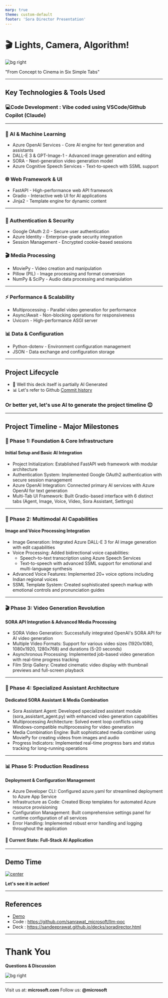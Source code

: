 ```yaml
---
marp: true
theme: custom-default
footer: 'Sora Director Presentation'
---
```


# 🎬 Lights, Camera, Algorithm!

![bg right](https://picsum.photos/800/600)

"From Concept to Cinema in Six Simple Tabs"

<!-- Speaker notes: Introduction to Sora Director -->

---

## Key Technologies & Tools Used

### 💻Code Development : Vibe coded using VSCode/Github Copilot (Claude)

---

### 🤖 AI & Machine Learning
- Azure OpenAI Services - Core AI engine for text generation and assistants
- DALL-E 3 & GPT-Image-1 - Advanced image generation and editing
- SORA - Next-generation video generation model
- Azure Cognitive Speech Services - Text-to-speech with SSML support
### 🌐 Web Framework & UI
- FastAPI - High-performance web API framework
- Gradio - Interactive web UI for AI applications
- Jinja2 - Template engine for dynamic content

---

## 
### 🔐 Authentication & Security
- Google OAuth 2.0 - Secure user authentication
- Azure Identity - Enterprise-grade security integration
- Session Management - Encrypted cookie-based sessions


### 🎬 Media Processing
- MoviePy - Video creation and manipulation
- Pillow (PIL) - Image processing and format conversion
- NumPy & SciPy - Audio data processing and manipulation

--- 

### ⚡ Performance & Scalability
- Multiprocessing - Parallel video generation for performance
- Async/Await - Non-blocking operations for responsiveness
- Uvicorn - High-performance ASGI server

### 📊 Data & Configuration
- Python-dotenv - Environment configuration management
- JSON - Data exchange and configuration storage
<!-- Speaker notes: Key features and benefits overview -->

---
## Project Lifecycle

- 🤖 Well this deck itself is partially AI Generated
- 📊 Let's refer to Github [Commit history](https://github.com/sanrawat_microsoft/llm-poc/commits/main/) 

### Or better yet, let's use AI to generate the project timeline 😊

---

## Project Timeline - Major Milestones
### 🚀 Phase 1: Foundation & Core Infrastructure
#### Initial Setup and Basic AI Integration

- Project Initialization: Established FastAPI web framework with modular architecture
- Authentication System: Implemented Google OAuth2 authentication with secure session management
- Azure OpenAI Integration: Connected primary AI services with Azure OpenAI for text generation
- Multi-Tab UI Framework: Built Gradio-based interface with 6 distinct tabs (Agent, Image, Voice, Video, Sora Assistant, Settings)

---
### 🎨 Phase 2: Multimodal AI Capabilities
#### Image and Voice Processing Integration

- Image Generation: Integrated Azure DALL-E 3 for AI image generation with edit capabilities
- Voice Processing: Added bidirectional voice capabilities:
    - Speech-to-text transcription using Azure Speech Services
    - Text-to-speech with advanced SSML support for emotional and multi-language synthesis
- Advanced Voice Features: Implemented 20+ voice options including Indian regional voices
- SSML Template System: Created sophisticated speech markup with emotional controls and pronunciation guides

--- 

### 🎬 Phase 3: Video Generation Revolution
#### SORA API Integration & Advanced Media Processing

- SORA Video Generation: Successfully integrated OpenAI's SORA API for AI video generation
- Multiple Video Formats: Support for various video sizes (1920x1080, 1080x1920, 1280x768) and durations (5-20 seconds)
- Asynchronous Processing: Implemented job-based video generation with real-time progress tracking
- Film Strip Gallery: Created cinematic video display with thumbnail previews and full-screen playback

--- 

### 🔧 Phase 4: Specialized Assistant Architecture
#### Dedicated SORA Assistant & Media Combination

- Sora Assistant Agent: Developed specialized assistant module (sora_assistant_agent.py) with enhanced video generation capabilities
- Multiprocessing Architecture: Solved event loop conflicts using Windows-compatible multiprocessing for video generation
- Media Combination Engine: Built sophisticated media combiner using MoviePy for creating videos from images and audio
- Progress Indicators: Implemented real-time progress bars and status tracking for long-running operations

---

### 📊 Phase 5: Production Readiness
#### Deployment & Configuration Management

- Azure Developer CLI: Configured azure.yaml for streamlined deployment to Azure App Service
- Infrastructure as Code: Created Bicep templates for automated Azure resource provisioning
- Configuration Management: Built comprehensive settings panel for runtime configuration of all services
- Error Handling: Implemented robust error handling and logging throughout the application
#### 🎯 Current State: Full-Stack AI Application

---

## Demo Time

[![center](https://picsum.photos/800/600)](http://localhost:8000)

**Let's see it in action!**

<!-- Speaker notes: Live demonstration of the platform -->

---

## References
- [Demo](https://sanrawat-llm-fgb9c2bqavf9fjdd.centralindia-01.azurewebsites.net/)
- Code : https://github.com/sanrawat_microsoft/llm-poc
- Deck : https://sandeeprawat.github.io/decks/soradirector.html


---

# Thank You

**Questions & Discussion**

![bg right](https://picsum.photos/800/600)

---

Visit us at: **microsoft.com**
Follow us: **@microsoft**

<!-- Speaker notes: Contact information and next steps -->
